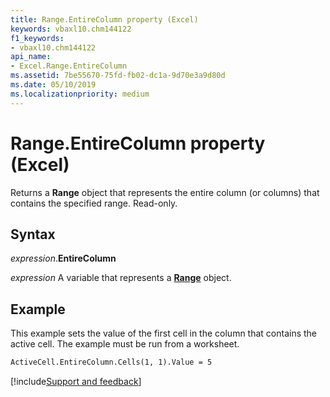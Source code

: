```yaml
---
title: Range.EntireColumn property (Excel)
keywords: vbaxl10.chm144122
f1_keywords:
- vbaxl10.chm144122
api_name:
- Excel.Range.EntireColumn
ms.assetid: 7be55670-75fd-fb02-dc1a-9d70e3a9d80d
ms.date: 05/10/2019
ms.localizationpriority: medium
---
```



# Range.EntireColumn property (Excel)

Returns a **Range** object that represents the entire column (or columns) that contains the specified range. Read-only.


## Syntax

_expression_.**EntireColumn**

_expression_ A variable that represents a **[Range](excel.range(object).md)** object.


## Example

This example sets the value of the first cell in the column that contains the active cell. The example must be run from a worksheet.

```vb
ActiveCell.EntireColumn.Cells(1, 1).Value = 5
```



[!include[Support and feedback](~/includes/feedback-boilerplate.md)]
